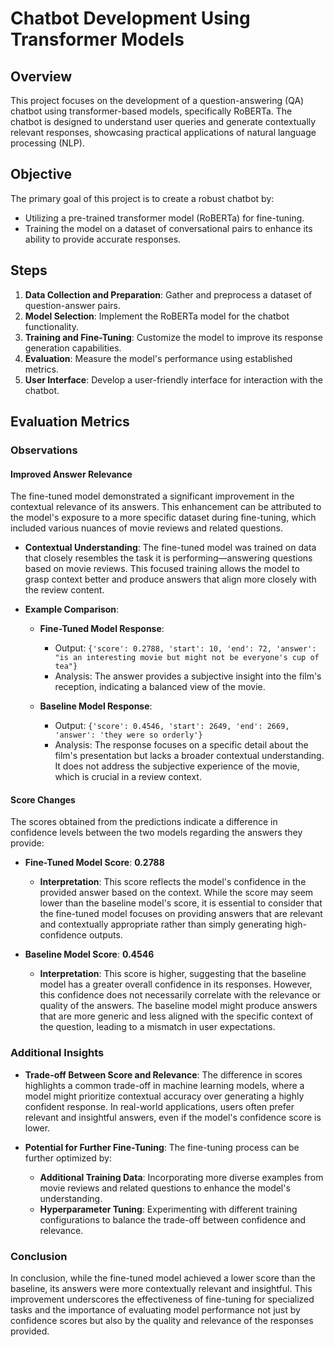 # Chatbot Development Using Transformer Models

## Overview
This project focuses on the development of a question-answering (QA) chatbot using transformer-based models, specifically RoBERTa. The chatbot is designed to understand user queries and generate contextually relevant responses, showcasing practical applications of natural language processing (NLP).

## Objective
The primary goal of this project is to create a robust chatbot by:
- Utilizing a pre-trained transformer model (RoBERTa) for fine-tuning.
- Training the model on a dataset of conversational pairs to enhance its ability to provide accurate responses.

## Steps
1. **Data Collection and Preparation**: Gather and preprocess a dataset of question-answer pairs.
2. **Model Selection**: Implement the RoBERTa model for the chatbot functionality.
3. **Training and Fine-Tuning**: Customize the model to improve its response generation capabilities.
4. **Evaluation**: Measure the model's performance using established metrics.
5. **User Interface**: Develop a user-friendly interface for interaction with the chatbot.

## Evaluation Metrics

### Observations

#### Improved Answer Relevance
The fine-tuned model demonstrated a significant improvement in the contextual relevance of its answers. This enhancement can be attributed to the model's exposure to a more specific dataset during fine-tuning, which included various nuances of movie reviews and related questions. 

- **Contextual Understanding**: The fine-tuned model was trained on data that closely resembles the task it is performing—answering questions based on movie reviews. This focused training allows the model to grasp context better and produce answers that align more closely with the review content.

- **Example Comparison**: 
  - **Fine-Tuned Model Response**: 
    - Output: `{'score': 0.2788, 'start': 10, 'end': 72, 'answer': "is an interesting movie but might not be everyone's cup of tea"}`
    - Analysis: The answer provides a subjective insight into the film's reception, indicating a balanced view of the movie.
  
  - **Baseline Model Response**: 
    - Output: `{'score': 0.4546, 'start': 2649, 'end': 2669, 'answer': 'they were so orderly'}`
    - Analysis: The response focuses on a specific detail about the film's presentation but lacks a broader contextual understanding. It does not address the subjective experience of the movie, which is crucial in a review context.

#### Score Changes
The scores obtained from the predictions indicate a difference in confidence levels between the two models regarding the answers they provide:

- **Fine-Tuned Model Score**: **0.2788**
  - **Interpretation**: This score reflects the model's confidence in the provided answer based on the context. While the score may seem lower than the baseline model's score, it is essential to consider that the fine-tuned model focuses on providing answers that are relevant and contextually appropriate rather than simply generating high-confidence outputs.

- **Baseline Model Score**: **0.4546**
  - **Interpretation**: This score is higher, suggesting that the baseline model has a greater overall confidence in its responses. However, this confidence does not necessarily correlate with the relevance or quality of the answers. The baseline model might produce answers that are more generic and less aligned with the specific context of the question, leading to a mismatch in user expectations.

### Additional Insights

- **Trade-off Between Score and Relevance**: The difference in scores highlights a common trade-off in machine learning models, where a model might prioritize contextual accuracy over generating a highly confident response. In real-world applications, users often prefer relevant and insightful answers, even if the model's confidence score is lower.

- **Potential for Further Fine-Tuning**: The fine-tuning process can be further optimized by:
  - **Additional Training Data**: Incorporating more diverse examples from movie reviews and related questions to enhance the model's understanding.
  - **Hyperparameter Tuning**: Experimenting with different training configurations to balance the trade-off between confidence and relevance.

### Conclusion
In conclusion, while the fine-tuned model achieved a lower score than the baseline, its answers were more contextually relevant and insightful. This improvement underscores the effectiveness of fine-tuning for specialized tasks and the importance of evaluating model performance not just by confidence scores but also by the quality and relevance of the responses provided.
